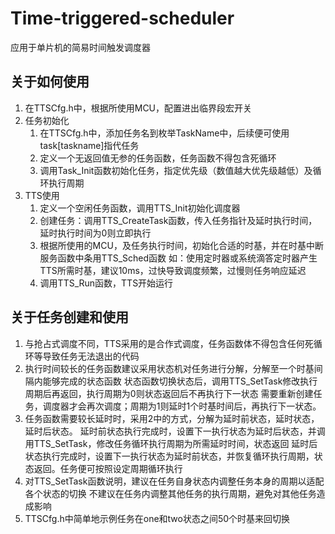 # Time-triggered-scheduler
应用于单片机的简易时间触发调度器

## 关于如何使用
  1. 在TTSCfg.h中，根据所使用MCU，配置进出临界段宏开关
  2. 任务初始化
      1. 在TTSCfg.h中，添加任务名到枚举TaskName中，后续便可使用task[taskname]指代任务
      2. 定义一个无返回值无参的任务函数，任务函数不得包含死循环
      3. 调用Task_Init函数初始化任务，指定优先级（数值越大优先级越低）及循环执行周期  
  3. TTS使用
      1. 定义一个空闲任务函数，调用TTS_Init初始化调度器
      2. 创建任务：调用TTS_CreateTask函数，传入任务指针及延时执行时间，延时执行时间为0则立即执行
      3. 根据所使用的MCU，及任务执行时间，初始化合适的时基，并在时基中断服务函数中条用TTS_Sched函数
         如：使用定时器或系统滴答定时器产生TTS所需时基，建议10ms，过快导致调度频繁，过慢则任务响应延迟
      4. 调用TTS_Run函数，TTS开始运行
## 关于任务创建和使用
  1. 与抢占式调度不同，TTS采用的是合作式调度，任务函数体不得包含任何死循环等导致任务无法退出的代码
  2. 执行时间较长的任务函数建议采用状态机对任务进行分解，分解至一个时基间隔内能够完成的状态函数
     状态函数切换状态后，调用TTS_SetTask修改执行周期后再返回，执行周期为0则状态返回后不再执行下一状态
     需要重新创建任务，调度器才会再次调度；周期为1则延时1个时基时间后，再执行下一状态。
  3. 任务函数需要较长延时时，采用2中的方式，分解为延时前状态，延时状态，延时后状态。
     延时前状态执行完成时，设置下一执行状态为延时后状态，并调用TTS_SetTask，修改任务循环执行周期为所需延时时间，状态返回
     延时后状态执行完成时，设置下一执行状态为延时前状态，并恢复循环执行周期，状态返回。任务便可按照设定周期循环执行
  4. 对TTS_SetTask函数说明，建议在任务自身状态内调整任务本身的周期以适配各个状态的切换
     不建议在任务内调整其他任务的执行周期，避免对其他任务造成影响
  5. TTSCfg.h中简单地示例任务在one和two状态之间50个时基来回切换
